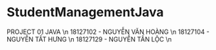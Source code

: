 # StudentManagementJava
PROJECT 01 JAVA \n
18127102 - NGUYỄN VĂN HOÀNG \n
18127104 - NGUYỄN TẤT HƯNG \n
18127129 - NGUYỄN TẤN LỘC \n
